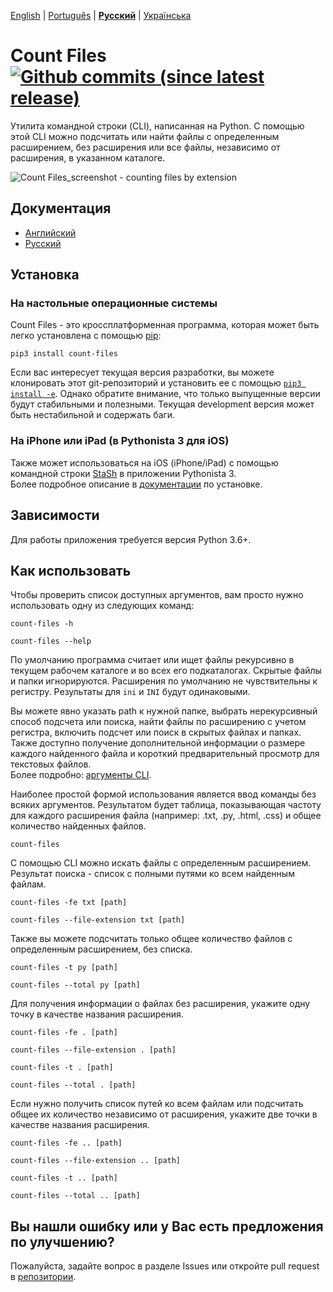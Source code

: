 [English](https://github.com/victordomingos/Count-files/blob/master/README.md) | [Portugu&ecirc;s](https://github.com/victordomingos/Count-files/blob/master/docs/README_PT.md) | **[&#x420;&#x443;&#x441;&#x441;&#x43A;&#x438;&#x439;](https://github.com/victordomingos/Count-files/blob/master/docs/README_RU.md)** | [&#x423;&#x43A;&#x440;&#x430;&#x457;&#x43D;&#x441;&#x44C;&#x43A;&#x430;](https://github.com/victordomingos/Count-files/blob/master/docs/README_UA.md)
  
  
# Count Files [![Github commits (since latest release)](https://img.shields.io/github/commits-since/victordomingos/Count-files/latest.svg)](https://github.com/victordomingos/Count-files)

Утилита командной строки (CLI), написанная на Python. C помощью этой CLI можно подсчитать или найти файлы с определенным расширением, без расширения или все файлы, независимо от расширения, в указанном каталоге.

![Count Files_screenshot - counting files by extension](https://user-images.githubusercontent.com/18650184/42160179-29998a52-7dee-11e8-9813-b8594e50fe77.png)


## Документация

- [Английский](https://countfiles.readthedocs.io/en/latest/)
- [Русский](https://github.com/victordomingos/Count-files/tree/master/docs/documentation_ru/README.md)

## Установка

### На настольные операционные системы

Count Files - это кроссплатформенная программа, которая может быть легко установлена с помощью [pip](https://pip.pypa.io/en/stable/quickstart/):

```
pip3 install count-files
```

Если вас интересует текущая версия разработки, вы можете клонировать этот git-репозиторий и установить ее с помощью [`pip3 install -e`](https://pip.pypa.io/en/stable/reference/pip_install/#editable-installs). Однако обратите внимание, что только выпущенные версии будут стабильными и полезными. Текущая development версия может быть нестабильной и содержать баги.

### На iPhone или iPad (в Pythonista 3 для iOS)

Также может использоваться
на iOS (iPhone/iPad) с помощью командной строки [StaSh](https://github.com/ywangd/stash) в приложении Pythonista 3.  
Более подробное описание в [документации](https://countfiles.readthedocs.io/en/latest/installation.html) по установке. 

## Зависимости

Для работы приложения требуется версия Python 3.6+.

## Как использовать

Чтобы проверить список доступных аргументов, вам просто нужно использовать одну из следующих команд:

```
count-files -h
```

```
count-files --help
```

По умолчанию программа считает или ищет файлы рекурсивно в текущем рабочем каталоге и во всех его подкаталогах. Скрытые файлы и папки игнорируются. Расширения по умолчанию не чувствительны к регистру. Результаты для `ini` и `INI` будут одинаковыми.

Вы можете явно указать path к нужной папке, выбрать нерекурсивный способ подсчета или поиска, найти файлы по расширению с учетом регистра, включить подсчет или поиск в скрытых файлах и папках.  
Также доступно получение дополнительной информации о размере каждого найденного файла и короткий предварительный просмотр для текстовых файлов.  
Более подробно: [аргументы CLI](https://countfiles.readthedocs.io/en/latest/howtouse.html#cli-arguments).

Наиболее простой формой использования является ввод команды без всяких аргументов. Результатом будет таблица, показывающая частоту для каждого расширения файла (например: .txt, .py, .html, .css) и общее количество найденных файлов.

```
count-files
```

С помощью CLI можно искать файлы с определенным расширением. Результат поиска - список с полными путями ко всем найденным файлам.

```
count-files -fe txt [path]
```  
```
count-files --file-extension txt [path]
```

Также вы можете подсчитать только общее количество файлов с определенным расширением, без списка.

```
count-files -t py [path]
```  
```
count-files --total py [path]
```

Для получения информации о файлах без расширения, укажите одну точку в качестве названия расширения.

```
count-files -fe . [path]
```  
```
count-files --file-extension . [path]
```

```
count-files -t . [path]
```  
```
count-files --total . [path]
```

Если нужно получить список путей ко всем файлам или подсчитать общее их количество независимо от расширения, укажите две точки в качестве названия расширения.

```
count-files -fe .. [path]
```  
```
count-files --file-extension .. [path]
```

```
count-files -t .. [path]
```  
```
count-files --total .. [path]
```

## Вы нашли ошибку или у Вас есть предложения по улучшению?

Пожалуйста, задайте вопрос в разделе Issues или откройте pull request в [репозитории](https://github.com/victordomingos/Count-files).
